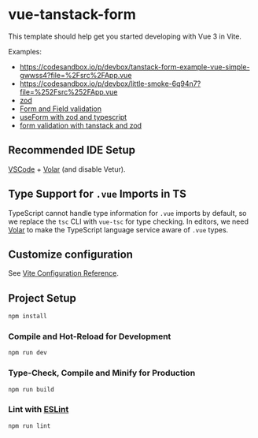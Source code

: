 # vue-tanstack-form

This template should help get you started developing with Vue 3 in Vite.

Examples:

- <https://codesandbox.io/p/devbox/tanstack-form-example-vue-simple-gwwss4?file=%2Fsrc%2FApp.vue>
- <https://codesandbox.io/p/devbox/little-smoke-6q94n7?file=%252Fsrc%252FApp.vue>
- [zod](https://tanstack.com/form/latest/docs/framework/react/examples/zod)
- [Form and Field validation](https://tanstack.com/form/latest/docs/framework/vue/guides/validation)
- [useForm with zod and typescript](https://github.com/TanStack/form/discussions/589)
- [form validation with tanstack and zod](https://medium.com/@bankoleidris/mastering-form-state-and-validation-with-tanstack-and-zod-0f3cb998c589)

## Recommended IDE Setup

[VSCode](https://code.visualstudio.com/) + [Volar](https://marketplace.visualstudio.com/items?itemName=Vue.volar) (and disable Vetur).

## Type Support for `.vue` Imports in TS

TypeScript cannot handle type information for `.vue` imports by default, so we replace the `tsc` CLI with `vue-tsc` for type checking. In editors, we need [Volar](https://marketplace.visualstudio.com/items?itemName=Vue.volar) to make the TypeScript language service aware of `.vue` types.

## Customize configuration

See [Vite Configuration Reference](https://vite.dev/config/).

## Project Setup

```sh
npm install
```

### Compile and Hot-Reload for Development

```sh
npm run dev
```

### Type-Check, Compile and Minify for Production

```sh
npm run build
```

### Lint with [ESLint](https://eslint.org/)

```sh
npm run lint
```
